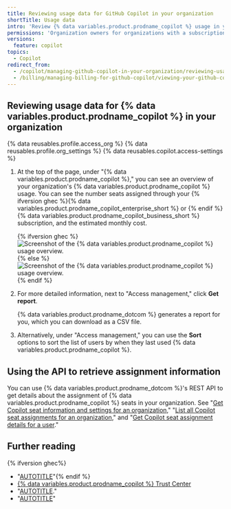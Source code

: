 ```yaml
---
title: Reviewing usage data for GitHub Copilot in your organization
shortTitle: Usage data
intro: 'Review {% data variables.product.prodname_copilot %} usage in your organization to make informed decisions about seat assignment.'
permissions: 'Organization owners for organizations with a subscription to {% ifversion ghec %}{% data variables.product.prodname_copilot_enterprise_short %} or{% endif %} {% data variables.product.prodname_copilot_business_short %}.'
versions:
  feature: copilot
topics:
  - Copilot
redirect_from:
  - /copilot/managing-github-copilot-in-your-organization/reviewing-usage-data-for-github-copilot-in-your-organization
  - /billing/managing-billing-for-github-copilot/viewing-your-github-copilot-usage
---
```


## Reviewing usage data for {% data variables.product.prodname_copilot %} in your organization

{% data reusables.profile.access_org %}
{% data reusables.profile.org_settings %}
{% data reusables.copilot.access-settings %}
1. At the top of the page, under "{% data variables.product.prodname_copilot %}," you can see an overview of your organization's {% data variables.product.prodname_copilot %} usage. You can see the number seats assigned through your {% ifversion ghec %}{% data variables.product.prodname_copilot_enterprise_short %} or {% endif %}{% data variables.product.prodname_copilot_business_short %} subscription, and the estimated monthly cost.

   {% ifversion ghec %}
   ![Screenshot of the {% data variables.product.prodname_copilot %} usage overview.](/assets/images/help/copilot/copilot-usage-overview-enterprise.png)
   {% else %}
   ![Screenshot of the {% data variables.product.prodname_copilot %} usage overview.](/assets/images/help/copilot/copilot-usage-overview.png)
   {% endif %}

1. For more detailed information, next to "Access management," click **Get report**.

   {% data variables.product.prodname_dotcom %} generates a report for you, which you can download as a CSV file.

1. Alternatively, under "Access management," you can use the **Sort** options to sort the list of users by when they last used {% data variables.product.prodname_copilot %}.

## Using the API to retrieve assignment information

You can use {% data variables.product.prodname_dotcom %}'s REST API to get details about the assignment of {% data variables.product.prodname_copilot %} seats in your organization. See "[Get Copilot seat information and settings for an organization](/rest/copilot/copilot-user-management?apiVersion=2022-11-28#get-copilot-seat-information-and-settings-for-an-organization)," "[List all Copilot seat assignments for an organization](/rest/copilot/copilot-user-management?apiVersion=2022-11-28#list-all-copilot-seat-assignments-for-an-organization)," and "[Get Copilot seat assignment details for a user](/rest/copilot/copilot-user-management?apiVersion=2022-11-28#get-copilot-seat-assignment-details-for-a-user)."

## Further reading

{% ifversion ghec%}
* "[AUTOTITLE](/copilot/managing-copilot/managing-copilot-for-your-enterprise/viewing-copilot-usage-for-your-enterprise)"{% endif %}
* [{% data variables.product.prodname_copilot %} Trust Center](https://resources.github.com/copilot-trust-center)
* "[AUTOTITLE](/copilot/managing-github-copilot-in-your-organization/granting-access-to-copilot-for-members-of-your-organization)."
* "[AUTOTITLE](/copilot/managing-github-copilot-in-your-organization/revoking-access-to-copilot-for-members-of-your-organization)"
